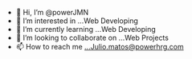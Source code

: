 - 👋 Hi, I’m @powerJMN
- 👀 I’m interested in ...Web Developing
- 🌱 I’m currently learning ...Web Developing
- 💞️ I’m looking to collaborate on ...Web Projects
- 📫 How to reach me ...Julio.matos@powerhrg.com

<!---
powerJMN/powerJMN is a ✨ special ✨ repository because its `README.md` (this file) appears on your GitHub profile.
You can click the Preview link to take a look at your changes.
--->
